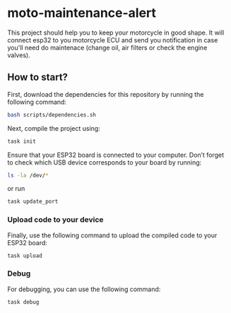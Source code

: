 # moto-maintenance-alert
This project should help you to keep your motorcycle in good shape. It will connect esp32 to you motorcycle ECU and send you notification in case you'll need do maintenace (change oil, air filters or check the engine valves).

## How to start?

First, download the dependencies for this repository by running the following command:
```bash
bash scripts/dependencies.sh
```
Next, compile the project using:
```bash
task init
```
Ensure that your ESP32 board is connected to your computer. Don’t forget to check which USB device corresponds to your board by running:
```bash
ls -la /dev/*
```
or run
```bash
task update_port
```

### Upload code to your device

Finally, use the following command to upload the compiled code to your ESP32 board:
```bash
task upload
```

### Debug

For debugging, you can use the following command:
```bash
task debug
```

